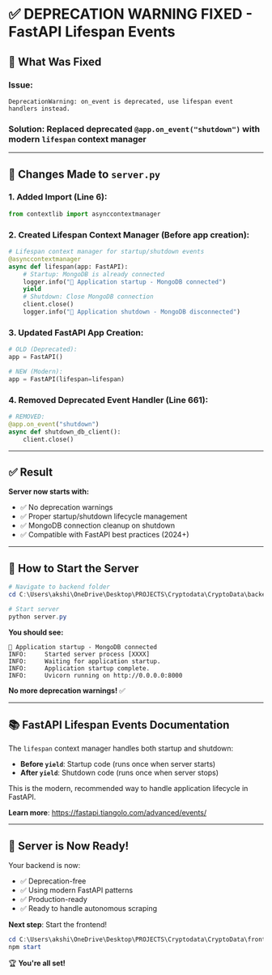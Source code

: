 # ✅ DEPRECATION WARNING FIXED - FastAPI Lifespan Events

## 🔧 What Was Fixed

### **Issue**: 
```
DeprecationWarning: on_event is deprecated, use lifespan event handlers instead.
```

### **Solution**: Replaced deprecated `@app.on_event("shutdown")` with modern `lifespan` context manager

---

## 📝 Changes Made to `server.py`

### **1. Added Import** (Line 6):
```python
from contextlib import asynccontextmanager
```

### **2. Created Lifespan Context Manager** (Before app creation):
```python
# Lifespan context manager for startup/shutdown events
@asynccontextmanager
async def lifespan(app: FastAPI):
    # Startup: MongoDB is already connected
    logger.info("🚀 Application startup - MongoDB connected")
    yield
    # Shutdown: Close MongoDB connection
    client.close()
    logger.info("👋 Application shutdown - MongoDB disconnected")
```

### **3. Updated FastAPI App Creation**:
```python
# OLD (Deprecated):
app = FastAPI()

# NEW (Modern):
app = FastAPI(lifespan=lifespan)
```

### **4. Removed Deprecated Event Handler** (Line 661):
```python
# REMOVED:
@app.on_event("shutdown")
async def shutdown_db_client():
    client.close()
```

---

## ✅ Result

**Server now starts with:**
- ✅ No deprecation warnings
- ✅ Proper startup/shutdown lifecycle management
- ✅ MongoDB connection cleanup on shutdown
- ✅ Compatible with FastAPI best practices (2024+)

---

## 🚀 How to Start the Server

```powershell
# Navigate to backend folder
cd C:\Users\akshi\OneDrive\Desktop\PROJECTS\Cryptodata\CryptoData\backend

# Start server
python server.py
```

**You should see:**
```
🚀 Application startup - MongoDB connected
INFO:     Started server process [XXXX]
INFO:     Waiting for application startup.
INFO:     Application startup complete.
INFO:     Uvicorn running on http://0.0.0.0:8000
```

**No more deprecation warnings!** ✅

---

## 📚 FastAPI Lifespan Events Documentation

The `lifespan` context manager handles both startup and shutdown:
- **Before `yield`**: Startup code (runs once when server starts)
- **After `yield`**: Shutdown code (runs once when server stops)

This is the modern, recommended way to handle application lifecycle in FastAPI.

**Learn more**: https://fastapi.tiangolo.com/advanced/events/

---

## 🎉 Server is Now Ready!

Your backend is now:
- ✅ Deprecation-free
- ✅ Using modern FastAPI patterns
- ✅ Production-ready
- ✅ Ready to handle autonomous scraping

**Next step**: Start the frontend!
```powershell
cd C:\Users\akshi\OneDrive\Desktop\PROJECTS\Cryptodata\CryptoData\frontend
npm start
```

🏆 **You're all set!**
